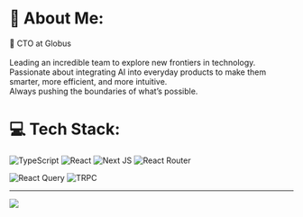 # 💫 About Me:
🚀 CTO at Globus<br><br>Leading an incredible team to explore new frontiers in technology. <br>Passionate about integrating AI into everyday products to make them smarter, more efficient, and more intuitive. <br>Always pushing the boundaries of what’s possible.<br>


# 💻 Tech Stack:
![TypeScript](https://img.shields.io/badge/typescript-%23007ACC.svg?style=for-the-badge&logo=typescript&logoColor=white)  ![React](https://img.shields.io/badge/react-%2320232a.svg?style=for-the-badge&logo=react&logoColor=%2361DAFB) 
![Next JS](https://img.shields.io/badge/Next-black?style=for-the-badge&logo=next.js&logoColor=white) ![React Router](https://img.shields.io/badge/React_Router-CA4245?style=for-the-badge&logo=react-router&logoColor=white)

![React Query](https://img.shields.io/badge/-React%20Query-FF4154?style=for-the-badge&logo=react%20query&logoColor=white) ![TRPC](https://img.shields.io/badge/tRPC-%232596BE.svg?style=for-the-badge&logo=tRPC&logoColor=white)  

---
[![](https://visitcount.itsvg.in/api?id=faradaytrs&icon=0&color=0)](https://visitcount.itsvg.in)

<!-- Proudly created with GPRM ( https://gprm.itsvg.in ) -->
